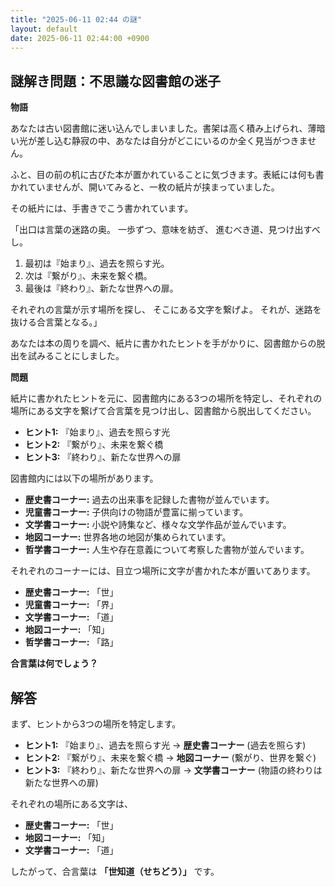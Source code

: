 ```yaml
---
title: "2025-06-11 02:44 の謎"
layout: default
date: 2025-06-11 02:44:00 +0900
---
```

## 謎解き問題：不思議な図書館の迷子

**物語**

あなたは古い図書館に迷い込んでしまいました。書架は高く積み上げられ、薄暗い光が差し込む静寂の中、あなたは自分がどこにいるのか全く見当がつきません。

ふと、目の前の机に古びた本が置かれていることに気づきます。表紙には何も書かれていませんが、開いてみると、一枚の紙片が挟まっていました。

その紙片には、手書きでこう書かれています。

「出口は言葉の迷路の奥。
一歩ずつ、意味を紡ぎ、
進むべき道、見つけ出すべし。

1. 最初は『始まり』、過去を照らす光。
2. 次は『繋がり』、未来を繋ぐ橋。
3. 最後は『終わり』、新たな世界への扉。

それぞれの言葉が示す場所を探し、
そこにある文字を繋げよ。
それが、迷路を抜ける合言葉となる。」

あなたは本の周りを調べ、紙片に書かれたヒントを手がかりに、図書館からの脱出を試みることにしました。

**問題**

紙片に書かれたヒントを元に、図書館内にある3つの場所を特定し、それぞれの場所にある文字を繋げて合言葉を見つけ出し、図書館から脱出してください。

*   **ヒント1:** 『始まり』、過去を照らす光
*   **ヒント2:** 『繋がり』、未来を繋ぐ橋
*   **ヒント3:** 『終わり』、新たな世界への扉

図書館内には以下の場所があります。

*   **歴史書コーナー:** 過去の出来事を記録した書物が並んでいます。
*   **児童書コーナー:** 子供向けの物語が豊富に揃っています。
*   **文学書コーナー:** 小説や詩集など、様々な文学作品が並んでいます。
*   **地図コーナー:** 世界各地の地図が集められています。
*   **哲学書コーナー:** 人生や存在意義について考察した書物が並んでいます。

それぞれのコーナーには、目立つ場所に文字が書かれた本が置いてあります。

*   **歴史書コーナー:** 「世」
*   **児童書コーナー:** 「界」
*   **文学書コーナー:** 「道」
*   **地図コーナー:** 「知」
*   **哲学書コーナー:** 「路」

**合言葉は何でしょう？**

## 解答

まず、ヒントから3つの場所を特定します。

*   **ヒント1:** 『始まり』、過去を照らす光 → **歴史書コーナー** (過去を照らす)
*   **ヒント2:** 『繋がり』、未来を繋ぐ橋 → **地図コーナー** (繋がり、世界を繋ぐ)
*   **ヒント3:** 『終わり』、新たな世界への扉 → **文学書コーナー** (物語の終わりは新たな世界への扉)

それぞれの場所にある文字は、

*   **歴史書コーナー:** 「世」
*   **地図コーナー:** 「知」
*   **文学書コーナー:** 「道」

したがって、合言葉は **「世知道（せちどう）」** です。
